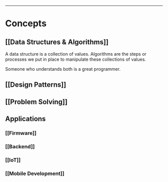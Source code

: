 ----
# Concepts

## [[Data Structures & Algorithms]]
A data structure is a collection of values. Algorithms are the steps or processes we put in place to manipulate these collections of values.

Someone who understands both is a great programmer.
## [[Design Patterns]]

## [[Problem Solving]]

## Applications
### [[Firmware]]
### [[Backend]]
### [[IoT]]
### [[Mobile Development]]
